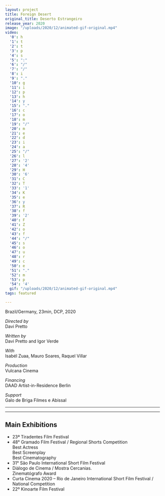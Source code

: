 ```yaml
---
layout: project
title: Foreign Desert
original_title: Deserto Estrangeiro
release_year: 2020
image: "/uploads/2020/12/animated-gif-original.mp4"
video:
  '0': h
  '1': t
  '2': t
  '3': p
  '4': s
  '5': ":"
  '6': "/"
  '7': "/"
  '8': i
  '9': "."
  '10': g
  '11': i
  '12': p
  '13': h
  '14': y
  '15': "."
  '16': c
  '17': o
  '18': m
  '19': "/"
  '20': m
  '21': e
  '22': d
  '23': i
  '24': a
  '25': "/"
  '26': l
  '27': '2'
  '28': '4'
  '29': H
  '30': '6'
  '31': C
  '32': T
  '33': '1'
  '34': K
  '35': e
  '36': y
  '37': R
  '38': f
  '39': '2'
  '40': F
  '41': Z
  '42': o
  '43': f
  '44': "/"
  '45': s
  '46': o
  '47': u
  '48': r
  '49': c
  '50': e
  '51': "."
  '52': m
  '53': p
  '54': '4'
  gif: "/uploads/2020/12/animated-gif-original.mp4"
tags: featured

---
```

Brazil/Germany, 23min, DCP, 2020

_Directed by_  
Davi Pretto

_Written by_  
Davi Pretto and Igor Verde

_With_  
Isabél Zuaa, Mauro Soares, Raquel Villar

_Production_  
Vulcana Cinema

_Financing_  
DAAD Artist-in-Residence Berlin

_Support_  
Galo de Briga Filmes e Abissal

***

***

## Main Exhibitions

* 23ª Tiradentes Film Festival
* 48° Gramado Film Festival / Regional Shorts Competition  
  Best Actress  
  Best Screenplay  
  Best Cinematography
* 31° São Paulo International Short Film Festival
* Diálogo de Cinema / Mostra Cercanias.  
  Zinematógrafo Award
* Curta Cinema 2020 – Rio de Janeiro International Short Film Festival / National Competition
* 22º Kinoarte Film Festival